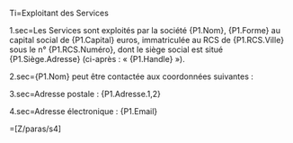 Ti=Exploitant des Services

1.sec=Les Services sont exploités par la société {P1.Nom}, {P1.Forme} au capital social de {P1.Capital} euros, immatriculée au RCS de {P1.RCS.Ville} sous le n° {P1.RCS.Numéro}, dont le siège social est situé {P1.Siège.Adresse} (ci-après : « {P1.Handle} »).

2.sec={P1.Nom} peut être contactée aux coordonnées suivantes :

3.sec=Adresse postale : {P1.Adresse.1,2}

4.sec=Adresse électronique : {P1.Email}

=[Z/paras/s4]
